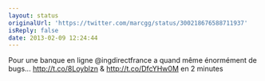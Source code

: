 ```yaml
---
layout: status
originalUrl: 'https://twitter.com/marcgg/status/300218676588711937'
isReply: false
date: 2013-02-09 12:24:44
---
```


Pour une banque en ligne @ingdirectfrance a quand même énormément de bugs... http://t.co/8Loyblzn &amp; http://t.co/DfcYHw0M en 2 minutes
